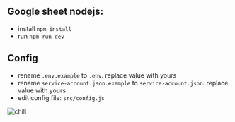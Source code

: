 ## Google sheet nodejs:
- install ``npm install``
- run ``npm run dev``

## Config
- rename ``.env.example`` to ``.env``. replace value with yours
- rename ``service-account.json.example`` to ``service-account.json``. replace value with yours
- edit config file: ``src/config.js``

![chill](https://media.tenor.com/images/b155ad3a6f47980607b7abcdcbf18db2/tenor.gif)
